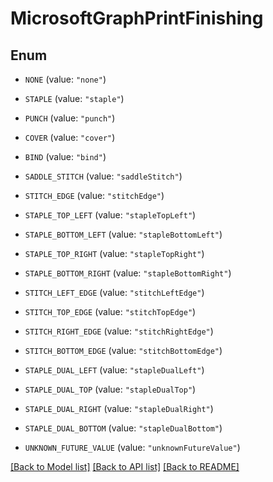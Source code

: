 # MicrosoftGraphPrintFinishing

## Enum


* `NONE` (value: `"none"`)

* `STAPLE` (value: `"staple"`)

* `PUNCH` (value: `"punch"`)

* `COVER` (value: `"cover"`)

* `BIND` (value: `"bind"`)

* `SADDLE_STITCH` (value: `"saddleStitch"`)

* `STITCH_EDGE` (value: `"stitchEdge"`)

* `STAPLE_TOP_LEFT` (value: `"stapleTopLeft"`)

* `STAPLE_BOTTOM_LEFT` (value: `"stapleBottomLeft"`)

* `STAPLE_TOP_RIGHT` (value: `"stapleTopRight"`)

* `STAPLE_BOTTOM_RIGHT` (value: `"stapleBottomRight"`)

* `STITCH_LEFT_EDGE` (value: `"stitchLeftEdge"`)

* `STITCH_TOP_EDGE` (value: `"stitchTopEdge"`)

* `STITCH_RIGHT_EDGE` (value: `"stitchRightEdge"`)

* `STITCH_BOTTOM_EDGE` (value: `"stitchBottomEdge"`)

* `STAPLE_DUAL_LEFT` (value: `"stapleDualLeft"`)

* `STAPLE_DUAL_TOP` (value: `"stapleDualTop"`)

* `STAPLE_DUAL_RIGHT` (value: `"stapleDualRight"`)

* `STAPLE_DUAL_BOTTOM` (value: `"stapleDualBottom"`)

* `UNKNOWN_FUTURE_VALUE` (value: `"unknownFutureValue"`)


[[Back to Model list]](../README.md#documentation-for-models) [[Back to API list]](../README.md#documentation-for-api-endpoints) [[Back to README]](../README.md)


